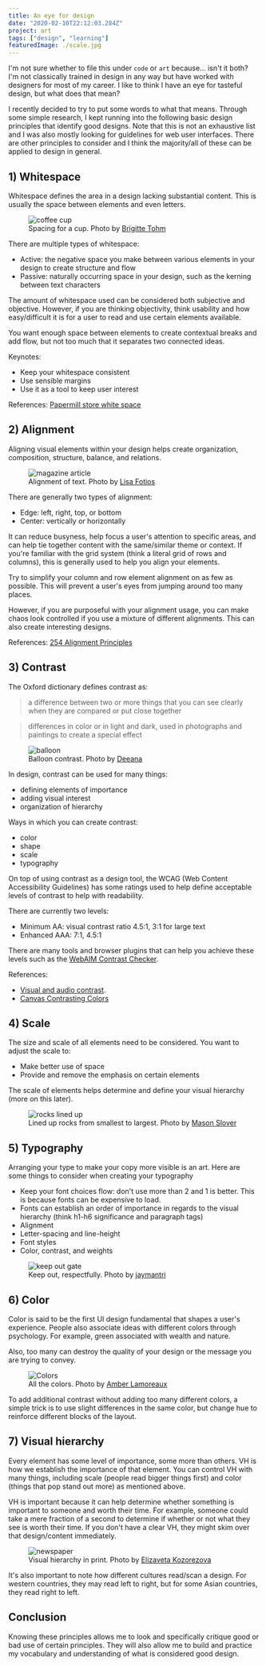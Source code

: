 ```yaml
---
title: An eye for design
date: "2020-02-10T22:12:03.284Z"
project: art
tags: ["design", "learning"]
featuredImage: ./scale.jpg
---
```


I'm not sure whether to file this under `code` or `art` because... isn't it both? I'm not classically trained in design in any way but have worked with designers for most of my career. I like to think I have an eye for tasteful design, but what does that mean?

I recently decided to try to put some words to what that means. Through some simple research, I kept running into the following basic design principles that identify good designs. Note that this is not an exhaustive list and I was also mostly looking for guidelines for web user interfaces. There are other principles to consider and I think the majority/all of these can be applied to design in general.

## 1) Whitespace

Whitespace defines the area in a design lacking substantial content. This is usually the space between elements and even letters.

<figure>
  <img src="./whitespace.jpg" alt="coffee cup">
  <figcaption>Spacing for a cup. Photo by <a href="https://www.pexels.com/@brigitte-tohm-36757">Brigitte Tohm</a></figcaption>
</figure>

There are multiple types of whitespace:

- Active: the negative space you make between various elements in your design to create structure and flow
- Passive: naturally occurring space in your design, such as the kerning between text characters

The amount of whitespace used can be considered both subjective and objective. However, if you are thinking objectivity, think usability and how easy/difficult it is for a user to read and use certain elements available.

You want enough space between elements to create contextual breaks and add flow, but not too much that it separates two connected ideas.

Keynotes:

- Keep your whitespace consistent
- Use sensible margins
- Use it as a tool to keep user interest

References: [Papermill store white space](https://blog.thepapermillstore.com/design-principles-white-space/)

## 2) Alignment

Aligning visual elements within your design helps create organization, composition, structure, balance, and relations.

<figure>
  <img src="./alignment.jpg" alt="magazine article">
  <figcaption>Alignment of text. Photo by <a href="https://www.pexels.com/@fotios-photos">Lisa Fotios</a></figcaption>
</figure>

There are generally two types of alignment:

- Edge: left, right, top, or bottom
- Center: vertically or horizontally

It can reduce busyness, help focus a user's attention to specific areas, and can help tie together content with the same/similar theme or context. If you're familiar with the grid system (think a literal grid of rows and columns), this is generally used to help you align your elements.

Try to simplify your column and row element alignment on as few as possible. This will prevent a user's eyes from jumping around too many places.

However, if you are purposeful with your alignment usage, you can make chaos look controlled if you use a mixture of different alignments. This can also create interesting designs.

References: [254 Alignment Principles](https://254-online.com/alignment-principle-design/)

## 3) Contrast

The Oxford dictionary defines contrast as:

> a difference between two or more things that you can see clearly when they are compared or put close together

> differences in color or in light and dark, used in photographs and paintings to create a special effect

<figure>
  <img src="./contrast.jpg" alt="balloon">
  <figcaption>Balloon contrast. Photo by <a href="https://www.pexels.com/@deeanacreates">Deeana</a></figcaption>
</figure>

In design, contrast can be used for many things:

- defining elements of importance
- adding visual interest
- organization of hierarchy

Ways in which you can create contrast:

- color
- shape
- scale
- typography

On top of using contrast as a design tool, the WCAG (Web Content Accessibility Guidelines) has some ratings used to help define acceptable levels of contrast to help with readability.

There are currently two levels:

- Minimum AA: visual contrast ratio 4.5:1, 3:1 for large text
- Enhanced AAA: 7:1, 4.5:1

There are many tools and browser plugins that can help you achieve these levels such as the [WebAIM Contrast Checker](https://webaim.org/resources/contrastchecker/).

References:

- [Visual and audio contrast](https://www.w3.org/TR/UNDERSTANDING-WCAG20/visual-audio-contrast-contrast.html).
- [Canvas Contrasting Colors](https://www.canva.com/learn/contrasting-colors/)

## 4) Scale

The size and scale of all elements need to be considered. You want to adjust the scale to:

- Make better use of space
- Provide and remove the emphasis on certain elements

The scale of elements helps determine and define your visual hierarchy (more on this later).

<figure>
  <img src="./scale.jpg" alt="rocks lined up">
  <figcaption>Lined up rocks from smallest to largest. Photo by <a href="https://www.pexels.com/@mason-slover-338133">Mason Slover</a></figcaption>
</figure>

## 5) Typography

Arranging your type to make your copy more visible is an art. Here are some things to consider when creating your typography

- Keep your font choices flow: don't use more than 2 and 1 is better. This is because fonts can be expensive to load.
- Fonts can establish an order of importance in regards to the visual hierarchy (think h1-h6 significance and paragraph tags)
- Alignment
- Letter-spacing and line-height
- Font styles
- Color, contrast, and weights

<figure>
  <img src="./typography.jpg" alt="keep out gate">
  <figcaption>Keep out, respectfully. Photo by <a href="https://www.pexels.com/@jaymantri">jaymantri</a></figcaption>
</figure>

## 6) Color

Color is said to be the first UI design fundamental that shapes a user's experience. People also associate ideas with different colors through psychology. For example, green associated with wealth and nature.

Also, too many can destroy the quality of your design or the message you are trying to convey.

<figure>
  <img src="./color.jpg" alt="Colors">
  <figcaption>All the colors. Photo by <a href="https://www.pexels.com/@amber-elizabeth-art">Amber Lamoreaux</a></figcaption>
</figure>

To add additional contrast without adding too many different colors, a simple trick is to use slight differences in the same color, but change hue to reinforce different blocks of the layout.

## 7) Visual hierarchy

Every element has some level of importance, some more than others. VH is how we establish the importance of that element. You can control VH with many things, including scale (people read bigger things first) and color (things that pop stand out more) as mentioned above.

VH is important because it can help determine whether something is important to someone and worth their time. For example, someone could take a mere fraction of a second to determine if whether or not what they see is worth their time. If you don't have a clear VH, they might skim over that design/content immediately.

<figure>
  <img src="./vh.jpg" alt="newspaper">
  <figcaption>Visual hierarchy in print. Photo by <a href="https://www.pexels.com/@lizakozorezova">Elizaveta Kozorezova</a></figcaption>
</figure>

It's also important to note how different cultures read/scan a design. For western countries, they may read left to right, but for some Asian countries, they read right to left.

## Conclusion

Knowing these principles allows me to look and specifically critique good or bad use of certain principles. They will also allow me to build and practice my vocabulary and understanding of what is considered good design.
